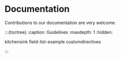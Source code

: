 # Documentation

Contributions to our documentation are very welcome. 

:::{toctree}
:caption: Guidelines
:maxdepth: 1
:hidden:

kitchensink
field-list-example
customdirectives

:::
